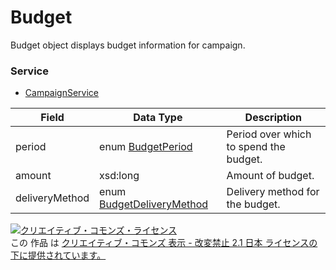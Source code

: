 # Budget
Budget object displays budget information for campaign.
### Service
+ [CampaignService](../services/CampaignService.md)

| Field | Data Type | Description | 
|---|---|---|
| period| enum <a href="../data/BudgetPeriod.md">BudgetPeriod</a>| Period over which to spend the budget.|
| amount| xsd:long| Amount of budget. |
| deliveryMethod| enum <a href="../data/BudgetDeliveryMethod.md">BudgetDeliveryMethod</a>| Delivery method for the budget.|
<a rel="license" href="http://creativecommons.org/licenses/by-nd/2.1/jp/"><img alt="クリエイティブ・コモンズ・ライセンス" style="border-width:0" src="https://i.creativecommons.org/l/by-nd/2.1/jp/88x31.png" /></a><br />この 作品 は <a rel="license" href="http://creativecommons.org/licenses/by-nd/2.1/jp/">クリエイティブ・コモンズ 表示 - 改変禁止 2.1 日本 ライセンスの下に提供されています。</a>
